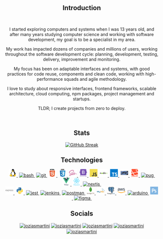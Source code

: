 <div align="center">
  <h2>Introduction</h2>
</div>

<br/>
<div align="center">
  <p>I started exploring computers and systems when I was 13 years old, and after many years studying computer science and working with software development, my goal is to be a specialist in my area.

My work has impacted dozens of companies and millions of users, working throughout the software development cycle: planning, development, testing, delivery, improvement and monitoring. 

My focus has been on adaptable interfaces and systems, with good practices for code reuse, components and clean code, working with high-performance squads and agile methodology.

I love to study about responsive interfaces, frontend frameworks, scalable architecture, cloud computing, npm packages, project management and startups.

TLDR; I create projects from zero to deploy.</p>
</div>
<br/>

<div align="center">
  
<h2>Stats</h2>

[![GitHub Streak](http://github-readme-streak-stats.herokuapp.com?user=joziasmartini&theme=github-dark&hide_border=true&date_format=M%20j%5B%2C%20Y%5D&background=00000000&dates=70458F&sideNums=8A6DC5&currStreakLabel=70458F&sideLabels=70458F&ring=8A6DC5&fire=70458F&currStreakNum=70458F&stroke=00000000)](https://git.io/streak-stats)

<h2>Technologies</h2>

<p>
<a href="https://www.linux.org/" target="_blank"> <img src="https://raw.githubusercontent.com/devicons/devicon/master/icons/linux/linux-original.svg" alt="linux" width="26" height="26"/>&nbsp;</a> 
<a href="https://www.gnu.org/software/bash/" target="_blank"> <img src="https://www.vectorlogo.zone/logos/gnu_bash/gnu_bash-icon.svg" alt="bash" width="26" height="26"/>&nbsp;</a> 
<a href="https://git-scm.com/" target="_blank"> <img src="https://www.vectorlogo.zone/logos/git-scm/git-scm-icon.svg" alt="git" width="26" height="26"/>&nbsp;</a> 
<a href="https://www.w3.org/html/" target="_blank"> <img src="https://github.com/devicons/devicon/raw/master/icons/html5/html5-original-wordmark.svg" alt="html5" width="26" height="26"/>&nbsp;</a> 
<a href="https://www.w3schools.com/css/" target="_blank"> <img src="https://github.com/devicons/devicon/raw/master/icons/css3/css3-original-wordmark.svg" alt="css3" width="26" height="26"/>&nbsp;</a> 
<a href="https://sass-lang.com" target="_blank"> <img src="https://github.com/devicons/devicon/raw/master/icons/sass/sass-original.svg" alt="sass" width="26" height="26"/>&nbsp;</a> 
<a href="https://getbootstrap.com" target="_blank"> <img src="https://raw.githubusercontent.com/devicons/devicon/master/icons/bootstrap/bootstrap-plain-wordmark.svg" alt="bootstrap" width="26" height="26"/>&nbsp;</a> 
<a href="https://developer.mozilla.org/en-US/docs/Web/JavaScript" target="_blank"> <img src="https://github.com/devicons/devicon/raw/master/icons/javascript/javascript-original.svg" alt="javascript" width="26" height="26"/>&nbsp;</a>  
<a href="https://nodejs.org" target="_blank"> <img src="https://github.com/devicons/devicon/raw/master/icons/nodejs/nodejs-original-wordmark.svg" alt="nodejs" width="26" height="26"/>&nbsp;</a> 
<a href="https://www.typescriptlang.org/" target="_blank"> <img src="https://raw.githubusercontent.com/devicons/devicon/master/icons/typescript/typescript-original.svg" alt="typescript" width="26" height="26"/>&nbsp;</a> 
<a href="https://www.php.net" target="_blank"> <img src="https://github.com/devicons/devicon/raw/master/icons/php/php-original.svg" alt="php" width="26" height="26"/>&nbsp;</a> 
<a href="https://laravel.com/" target="_blank"> <img src="https://github.com/devicons/devicon/raw/master/icons/laravel/laravel-plain-wordmark.svg" alt="laravel" width="26" height="26"/>&nbsp;</a> 
<a href="https://pugjs.org" target="_blank"> <img src="https://cdn.worldvectorlogo.com/logos/pug.svg" alt="pug" width="26" height="26"/>&nbsp;</a> 
<a href="https://vuejs.org/" target="_blank"> <img src="https://raw.githubusercontent.com/devicons/devicon/master/icons/vuejs/vuejs-original-wordmark.svg" alt="vuejs" width="26" height="26"/>&nbsp;</a> 
<a href="https://reactjs.org/" target="_blank"> <img src="https://github.com/devicons/devicon/raw/master/icons/react/react-original-wordmark.svg" alt="react" width="26" height="26"/>&nbsp;</a> 
<a href="https://nextjs.org/" target="_blank"> <img src="https://cdn.worldvectorlogo.com/logos/nextjs-2.svg" alt="nextjs" width="26" height="26"/>&nbsp;</a> <br>
<a href="https://expressjs.com" target="_blank"> <img src="https://raw.githubusercontent.com/devicons/devicon/master/icons/express/express-original-wordmark.svg" alt="express" width="26" height="26"/>&nbsp;</a> 
<a href="https://www.python.org" target="_blank"> <img src="https://raw.githubusercontent.com/devicons/devicon/master/icons/python/python-original.svg" alt="python" width="26" height="26"/>&nbsp;</a> 
<a href="https://jestjs.io" target="_blank"> <img src="https://www.vectorlogo.zone/logos/jestjsio/jestjsio-icon.svg" alt="jest" width="26" height="26"/>&nbsp;</a> 
<a href="https://www.jenkins.io" target="_blank"> <img src="https://www.vectorlogo.zone/logos/jenkins/jenkins-icon.svg" alt="jenkins" width="26" height="26"/>&nbsp;</a>  
<a href="https://postman.com" target="_blank"> <img src="https://www.vectorlogo.zone/logos/getpostman/getpostman-icon.svg" alt="postman" width="26" height="26"/>&nbsp;</a> 
<a href="https://www.mongodb.com/" target="_blank"> <img src="https://github.com/devicons/devicon/raw/master/icons/mongodb/mongodb-original-wordmark.svg" alt="mongodb" width="26" height="26"/>&nbsp;</a> 
<a href="https://www.mysql.com/" target="_blank"> <img src="https://github.com/devicons/devicon/raw/master/icons/mysql/mysql-original-wordmark.svg" alt="mysql" width="26" height="26"/>&nbsp;</a> 
<a href="https://www.postgresql.org" target="_blank"> <img src="https://github.com/devicons/devicon/raw/master/icons/postgresql/postgresql-original-wordmark.svg" alt="postgresql" width="26" height="26"/>&nbsp;</a> 
<a href="https://aws.amazon.com" target="_blank"> <img src="https://raw.githubusercontent.com/devicons/devicon/master/icons/amazonwebservices/amazonwebservices-original-wordmark.svg" alt="aws" width="26" height="26"/>&nbsp;</a> 
<a href="https://www.arduino.cc/" target="_blank"> <img src="https://cdn.worldvectorlogo.com/logos/arduino-1.svg" alt="arduino" width="26" height="26"/>&nbsp;</a> 
<a href="https://www.photoshop.com/en" target="_blank"> <img src="https://github.com/devicons/devicon/raw/master/icons/photoshop/photoshop-plain.svg" alt="photoshop" width="26" height="26"/>&nbsp;</a> 
<a href="https://www.figma.com/" target="_blank"> <img src="https://www.vectorlogo.zone/logos/figma/figma-icon.svg" alt="figma" width="26" height="26"/>&nbsp;</a> 
</p>
  
<h2>Socials</h2>

<a href="https://linkedin.com/in/joziasmartini" target="blank"><img align="center" src="https://cdn.jsdelivr.net/npm/simple-icons@3.0.1/icons/linkedin.svg" alt="joziasmartini" height="26" width="34" /></a>
<a href="https://instagram.com/joziasmartini" target="blank"><img align="center" src="https://cdn.jsdelivr.net/npm/simple-icons@3.0.1/icons/instagram.svg" alt="joziasmartini" height="26" width="34" /></a>
<a href="https://twitter.com/joziasmartini" target="blank"><img align="center" src="https://cdn.jsdelivr.net/npm/simple-icons@3.0.1/icons/twitter.svg" alt="joziasmartini" height="26" width="34" /></a>
<a href="https://medium.com/@joziasmartini" target="blank"><img align="center" src="https://cdn.jsdelivr.net/npm/simple-icons@3.0.1/icons/medium.svg" alt="joziasmartini" height="26" width="34" /></a>
<a href="https://dev.to/joziasmartini" target="blank"><img align="center" src="https://cdn.jsdelivr.net/npm/simple-icons@3.0.1/icons/dev-dot-to.svg" alt="joziasmartini" height="26" width="34" /></a>

</div>
